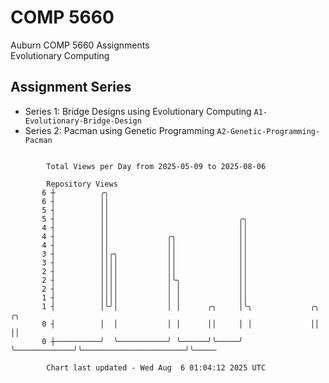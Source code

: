 # COMP 5660
Auburn COMP 5660 Assignments  
Evolutionary Computing

## Assignment Series
- Series 1: Bridge Designs using Evolutionary Computing `A1-Evolutionary-Bridge-Design`
- Series 2: Pacman using Genetic Programming `A2-Genetic-Programming-Pacman`

```

        Total Views per Day from 2025-05-09 to 2025-08-06

        Repository Views
       6 ┼          ╭╮
       6 ┤          ││
       5 ┤          ││
       5 ┤          ││                             ╭╮
       4 ┤          ││                             ││
       4 ┤          ││             ╭╮              ││
       4 ┤          ││             ││              ││
       3 ┤          ││╭╮           ││              ││
       3 ┤          ││││           ││              ││
       2 ┤          ││││           ││              ││
       2 ┤          ││││           │╰╮             ││
       2 ┤          ││││           │ │             ││
       1 ┤          ││││           │ │             ││
       1 ┤          │╰╯│           │ │      ╭╮     │╰╮             ╭╮                       ╭╮
       0 ┤          │  │           │ │      ││     │ │             ││                       ││
       0 ┼──────────╯  ╰───────────╯ ╰──────╯╰─────╯ ╰─────────────╯╰───────────────────────╯╰─────

        Chart last updated - Wed Aug  6 01:04:12 2025 UTC
        
```
